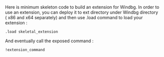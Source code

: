 Here is minimum skeleton code to build an extension for Windbg. In order to use an extension, you
can deploy it to ext directory under Windbg directory ( x86 and x64 separately) and then use .load command to load your extension :

	.load skeletal_extension

And eventually call the exposed command :

	!extension_command